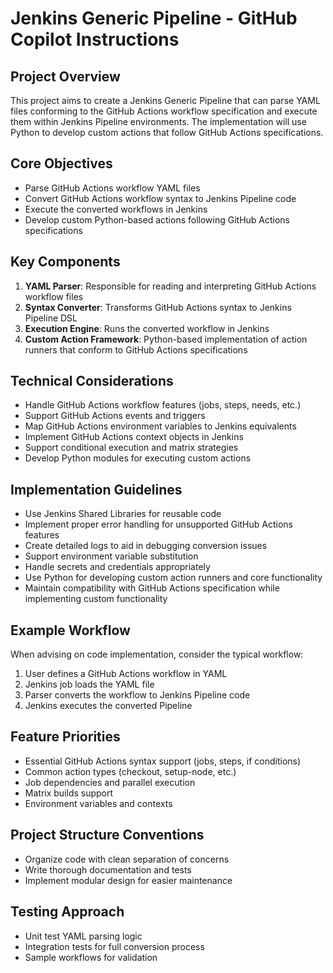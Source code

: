 # Jenkins Generic Pipeline - GitHub Copilot Instructions

## Project Overview
This project aims to create a Jenkins Generic Pipeline that can parse YAML files conforming to the GitHub Actions workflow specification and execute them within Jenkins Pipeline environments. The implementation will use Python to develop custom actions that follow GitHub Actions specifications.

## Core Objectives
- Parse GitHub Actions workflow YAML files
- Convert GitHub Actions workflow syntax to Jenkins Pipeline code
- Execute the converted workflows in Jenkins
- Develop custom Python-based actions following GitHub Actions specifications

## Key Components
1. **YAML Parser**: Responsible for reading and interpreting GitHub Actions workflow files
2. **Syntax Converter**: Transforms GitHub Actions syntax to Jenkins Pipeline DSL
3. **Execution Engine**: Runs the converted workflow in Jenkins
4. **Custom Action Framework**: Python-based implementation of action runners that conform to GitHub Actions specifications

## Technical Considerations
- Handle GitHub Actions workflow features (jobs, steps, needs, etc.)
- Support GitHub Actions events and triggers
- Map GitHub Actions environment variables to Jenkins equivalents
- Implement GitHub Actions context objects in Jenkins
- Support conditional execution and matrix strategies
- Develop Python modules for executing custom actions

## Implementation Guidelines
- Use Jenkins Shared Libraries for reusable code
- Implement proper error handling for unsupported GitHub Actions features
- Create detailed logs to aid in debugging conversion issues
- Support environment variable substitution
- Handle secrets and credentials appropriately
- Use Python for developing custom action runners and core functionality
- Maintain compatibility with GitHub Actions specification while implementing custom functionality

## Example Workflow
When advising on code implementation, consider the typical workflow:
1. User defines a GitHub Actions workflow in YAML
2. Jenkins job loads the YAML file
3. Parser converts the workflow to Jenkins Pipeline code
4. Jenkins executes the converted Pipeline

## Feature Priorities
- Essential GitHub Actions syntax support (jobs, steps, if conditions)
- Common action types (checkout, setup-node, etc.)
- Job dependencies and parallel execution
- Matrix builds support
- Environment variables and contexts

## Project Structure Conventions
- Organize code with clean separation of concerns
- Write thorough documentation and tests
- Implement modular design for easier maintenance

## Testing Approach
- Unit test YAML parsing logic
- Integration tests for full conversion process
- Sample workflows for validation
